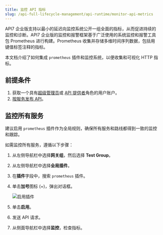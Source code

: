 ```yaml
---
title: 监控 API 指标
slug: /api-full-lifecycle-management/api-runtime/monitor-api-metrics
---
```


API7 企业版支持以最小的延迟向监控系统公开一组全面的指标，从而促进持续的监控和诊断。API7 企业版的监控和报警框架基于广泛使用的系统监控和报警工具包 Prometheus 进行构建。Prometheus 收集并存储多维时间序列数据，包括用键值标签注释的指标。

本文档介绍了如何集成 `prometheus` 插件和监控系统，以便收集和可视化 HTTP 指标。

## 前提条件

1. 获取一个具有[超级管理员](../../administration/role-based-access-control.md#超级管理员)或 [API 提供者](../../administration/role-based-access-control.md#api提供者)角色的用户账户。
2. [按服务发布 API](../api-publishing/publish-apis-by-service.md)。

## 监控所有服务

建议启用 `prometheus` 插件作为全局规则，确保所有服务和路线都得到一致的监控和跟踪。

如需监控所有服务，遵循以下步骤：

1. 从左侧导航栏中选择**网关组**，然后选择 **Test Group**。
2. 从左侧导航栏中选择**全局插件**。
3. 在**插件**字段中，搜索 `prometheus` 插件。
4. 单击**加号**图标 (+)，弹出对话框。

    ![启用插件](https://static.apiseven.com/uploads/2023/12/08/vcAd0YGv_promethus_plugin_zh.png)

5. 单击**启用**。
6. 发送 API 请求。
7. 从侧面导航栏中选择**监控**，检查指标。
